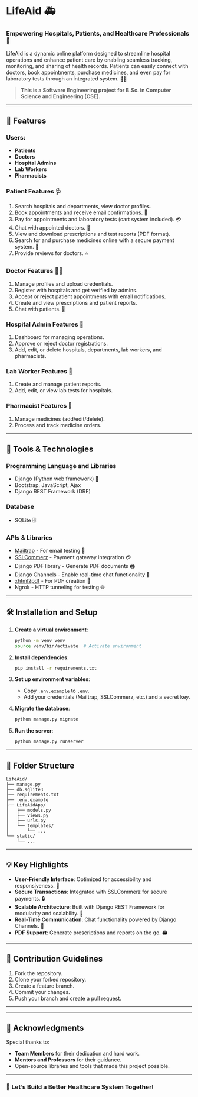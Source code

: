 # LifeAid 🚑

### Empowering Hospitals, Patients, and Healthcare Professionals 🌟

LifeAid is a dynamic online platform designed to streamline hospital operations and enhance patient care by enabling seamless tracking, monitoring, and sharing of health records. Patients can easily connect with doctors, book appointments, purchase medicines, and even pay for laboratory tests through an integrated system. 💊💉

> **This is a Software Engineering project for B.Sc. in Computer Science and Engineering (CSE).**

---

## 🌟 Features

### **Users**: 
- **Patients**
- **Doctors**
- **Hospital Admins**
- **Lab Workers**
- **Pharmacists**

### **Patient Features** 🩺
1. Search hospitals and departments, view doctor profiles.
2. Book appointments and receive email confirmations. 📩
3. Pay for appointments and laboratory tests (cart system included). 💳
4. Chat with appointed doctors. 💬
5. View and download prescriptions and test reports (PDF format).
6. Search for and purchase medicines online with a secure payment system. 🛒
7. Provide reviews for doctors. ⭐

### **Doctor Features** 👨‍⚕️
1. Manage profiles and upload credentials.
2. Register with hospitals and get verified by admins.
3. Accept or reject patient appointments with email notifications.
4. Create and view prescriptions and patient reports.
5. Chat with patients. 💬

### **Hospital Admin Features** 🏥
1. Dashboard for managing operations.
2. Approve or reject doctor registrations.
3. Add, edit, or delete hospitals, departments, lab workers, and pharmacists.

### **Lab Worker Features** 🧪
1. Create and manage patient reports.
2. Add, edit, or view lab tests for hospitals.

### **Pharmacist Features** 💊
1. Manage medicines (add/edit/delete).
2. Process and track medicine orders.

---

## 🚀 Tools & Technologies

### **Programming Language and Libraries**
- Django (Python web framework) 🐍
- Bootstrap, JavaScript, Ajax
- Django REST Framework (DRF)

### **Database**
- SQLite 🗄️

### **APIs & Libraries**
- [Mailtrap](https://mailtrap.io/) - For email testing 📧
- [SSLCommerz](https://sslcommerz.com/) - Payment gateway integration 💳
- Django PDF library - Generate PDF documents 🖨️
- Django Channels - Enable real-time chat functionality 💬
- [xhtml2pdf](https://xhtml2pdf.readthedocs.io/) - For PDF creation 📄
- Ngrok - HTTP tunneling for testing 🌐

---

## 🛠️ Installation and Setup

1. **Create a virtual environment**:
    ```bash
    python -m venv venv
    source venv/bin/activate  # Activate environment
    ```

2. **Install dependencies**:
    ```bash
    pip install -r requirements.txt
    ```

3. **Set up environment variables**:
    - Copy `.env.example` to `.env`.
    - Add your credentials (Mailtrap, SSLCommerz, etc.) and a secret key.

4. **Migrate the database**:
    ```bash
    python manage.py migrate
    ```

5. **Run the server**:
    ```bash
    python manage.py runserver
    ```

---

## 📂 Folder Structure
```
LifeAid/
├── manage.py
├── db.sqlite3
├── requirements.txt
├── .env.example
├── LifeAidApp/
│   ├── models.py
│   ├── views.py
│   ├── urls.py
│   └── templates/
│       └── ...
└── static/
    └── ...
```

---

## 💡 Key Highlights

- **User-Friendly Interface**: Optimized for accessibility and responsiveness. 📱
- **Secure Transactions**: Integrated with SSLCommerz for secure payments. 🔒
- **Scalable Architecture**: Built with Django REST Framework for modularity and scalability. 🔗
- **Real-Time Communication**: Chat functionality powered by Django Channels. 💬
- **PDF Support**: Generate prescriptions and reports on the go. 🖨️

---

## 🤝 Contribution Guidelines

1. Fork the repository.
2. Clone your forked repository.
3. Create a feature branch.
4. Commit your changes.
5. Push your branch and create a pull request.

---

<!-- ## 📸 Screenshots

### **Home Page**
![Home Page](https://user-images.githubusercontent.com/64092765/191188204-39dc320f-ec0f-4634-a8db-4735fd89cec9.png)

### **Patient Dashboard**
![Patient Dashboard](https://user-images.githubusercontent.com/64092765/191187372-0ea1bc75-aeee-4d2a-8624-27877d213753.png)

### **Doctor Dashboard**
![Doctor Dashboard](https://user-images.githubusercontent.com/64092765/191187476-aae75261-0298-4d13-bc19-d2db8918c1f6.png)

-->

---

## 🙌 Acknowledgments

Special thanks to:
- **Team Members** for their dedication and hard work.
- **Mentors and Professors** for their guidance.
- Open-source libraries and tools that made this project possible.

---

### 🌟 Let’s Build a Better Healthcare System Together!
